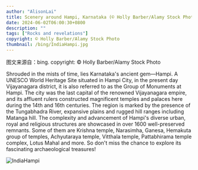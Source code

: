 ```yaml
---
author: "AlisonLai"
title: Scenery around Hampi, Karnataka (© Holly Barber/Alamy Stock Photo)
date: 2024-06-02T06:00:30+0800
description: ""
tags: ["Rocks and revelations"]
copyright: © Holly Barber/Alamy Stock Photo
thumbnail: /bing/IndiaHampi.jpg
---
```

图文来源自：bing.  copyright: © Holly Barber/Alamy Stock Photo

Shrouded in the mists of time, lies Karnataka's ancient gem—Hampi. A UNESCO World Heritage Site situated in Hampi City, in the present day Vijayanagara district, it is also referred to as the Group of Monuments at Hampi. The city was the last capital of the renowned Vijayanagara empire, and its affluent rulers constructed magnificent temples and palaces here during the 14th and 16th centuries. The region is marked by the presence of the Tungabhadra River, expansive plains and rugged hill ranges including Matanga hill. The complexity and advancement of Hampi's diverse urban, royal and religious structures are showcased in over 1600 well-preserved remnants. Some of them are Krishna temple, Narasimha, Ganesa, Hemakuta group of temples, Achyutaraya temple, Vitthala temple, Pattabhirama temple complex, Lotus Mahal and more. So don't miss the chance to explore its fascinating archaeological treasures!

![IndiaHampi](/bing/IndiaHampi.jpg)